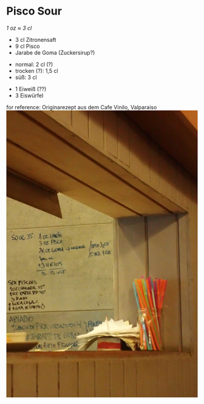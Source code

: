 # Pisco Sour

*1 oz &asymp; 3 cl*

* 3 cl Zitronensaft
* 9 cl Pisco
* Jarabe de Goma (Zuckersirup?)
 - normal: 2 cl (?)
 - trocken (?): 1,5 cl
 - süß: 3 cl
* 1 Eiweiß (??)
* 3 Eiswürfel


for reference: Originarezept aus dem Cafe Vinilo, Valparaiso
<img src="images/Pisco_Sour.JPG">
